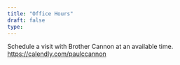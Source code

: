 ```yaml
---
title: "Office Hours"
draft: false
type: 
---
```


Schedule a visit with Brother Cannon at an available time.  https://calendly.com/paulccannon 
